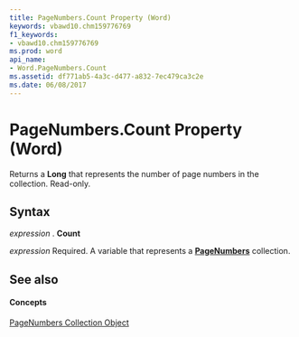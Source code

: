 ```yaml
---
title: PageNumbers.Count Property (Word)
keywords: vbawd10.chm159776769
f1_keywords:
- vbawd10.chm159776769
ms.prod: word
api_name:
- Word.PageNumbers.Count
ms.assetid: df771ab5-4a3c-d477-a832-7ec479ca3c2e
ms.date: 06/08/2017
---
```



# PageNumbers.Count Property (Word)

Returns a **Long** that represents the number of page numbers in the collection. Read-only.


## Syntax

 _expression_ . **Count**

 _expression_ Required. A variable that represents a **[PageNumbers](pagenumbers-object-word.md)** collection.


## See also


#### Concepts


[PageNumbers Collection Object](pagenumbers-object-word.md)


